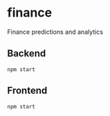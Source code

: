 # finance
Finance predictions and analytics 

## Backend

```
npm start
```

## Frontend

```
npm start
```